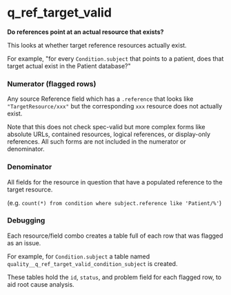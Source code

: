 # q_ref_target_valid

**Do references point at an actual resource that exists?**

This looks at whether target reference resources actually exist.

For example, "for every `Condition.subject` that points to a patient,
does that target actual exist in the Patient database?"

### Numerator (flagged rows)

Any source Reference field which has a `.reference`
that looks like `"TargetResource/xxx"` but the corresponding `xxx` resource
does not actually exist.

Note that this does not check spec-valid but more complex forms like
absolute URLs, contained resources, logical references, or display-only references.
All such forms are not included in the numerator or denominator.

### Denominator

All fields for the resource in question that have a populated reference to
the target resource.

(e.g. `count(*) from condition where subject.reference like 'Patient/%'`)

### Debugging

Each resource/field combo creates a table full of each row
that was flagged as an issue.

For example, for `Condition.subject` a table named
`quality__q_ref_target_valid_condition_subject` is created.

These tables hold the `id`, `status`, and problem field for each flagged row,
to aid root cause analysis.
